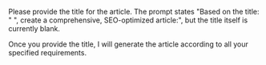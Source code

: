 Please provide the title for the article. The prompt states "Based on the title: " ", create a comprehensive, SEO-optimized article:", but the title itself is currently blank.

Once you provide the title, I will generate the article according to all your specified requirements.